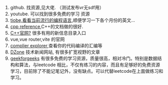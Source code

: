 1. github. 找资源,见大佬. （测试发布vr无sdf用）
2. youtube. 可以找到很多免费的学习 资源
3. [tiobe,看看当前流行的编程语言](https://www.tiobe.com/tiobe-index/),顺便学习一下各个月份的英文...
4. [cpp reference](https://en.cppreference.com/w/),C++的文档做的很好.
5. [C++官网?](https://isocpp.org/) 很多有用的新信息目录入口
6. vue,vue router,vite 的官网
7. [complier explorer](https://godbolt.org/),查看你的代码编译的汇编等
8. [DZone](https://dzone.com/) 技术新闻网站, 有很多扩宽视野的文章
9. [geekforgeeks](https://www.geeksforgeeks.org/) 有很多免费的学习资源，质量很高，相对冷门。特别是数据结构和算法，与leetcode 相比，不仅有练习的内容，而且有足够好的免费资源学习，目前除了不能记笔记外，没有缺点。可以代替leetcode在上面做练习和学习。